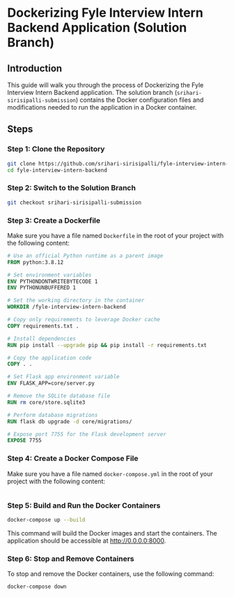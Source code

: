 # Dockerizing Fyle Interview Intern Backend Application (Solution Branch)

## Introduction
This guide will walk you through the process of Dockerizing the Fyle Interview Intern Backend application. The solution branch (`srihari-sirisipalli-submission`) contains the Docker configuration files and modifications needed to run the application in a Docker container.



## Steps

### Step 1: Clone the Repository
```bash
git clone https://github.com/srihari-sirisipalli/fyle-interview-intern-backend.git
cd fyle-interview-intern-backend
```

### Step 2: Switch to the Solution Branch
```bash
git checkout srihari-sirisipalli-submission
```

### Step 3: Create a Dockerfile
Make sure you have a file named `Dockerfile` in the root of your project with the following content:

```Dockerfile
# Use an official Python runtime as a parent image
FROM python:3.8.12

# Set environment variables
ENV PYTHONDONTWRITEBYTECODE 1
ENV PYTHONUNBUFFERED 1

# Set the working directory in the container
WORKDIR /fyle-interview-intern-backend

# Copy only requirements to leverage Docker cache
COPY requirements.txt .

# Install dependencies
RUN pip install --upgrade pip && pip install -r requirements.txt

# Copy the application code
COPY . .

# Set Flask app environment variable
ENV FLASK_APP=core/server.py

# Remove the SQLite database file
RUN rm core/store.sqlite3

# Perform database migrations
RUN flask db upgrade -d core/migrations/

# Expose port 7755 for the Flask development server
EXPOSE 7755
```

### Step 4: Create a Docker Compose File
Make sure you have a file named `docker-compose.yml` in the root of your project with the following content:

```yaml

```

### Step 5: Build and Run the Docker Containers
```bash
docker-compose up --build
```

This command will build the Docker images and start the containers. The application should be accessible at http://0.0.0.0:8000.

### Step 6: Stop and Remove Containers
To stop and remove the Docker containers, use the following command:

```bash
docker-compose down
```
